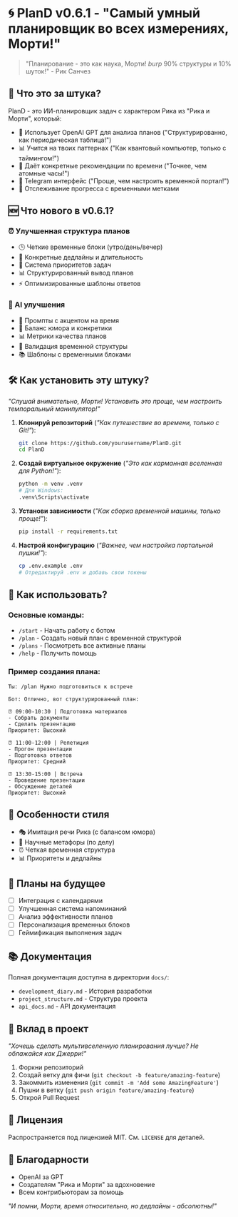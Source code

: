 # 🌀 PlanD v0.6.1 - "Самый умный планировщик во всех измерениях, Морти!"

> "Планирование - это как наука, Морти! *burp* 90% структуры и 10% шуток!" - Рик Санчез

## 🧠 Что это за штука?

PlanD - это ИИ-планировщик задач с характером Рика из "Рика и Морти", который:
- 🤖 Использует OpenAI GPT для анализа планов ("Структурированно, как периодическая таблица!")
- 📊 Учится на твоих паттернах ("Как квантовый компьютер, только с таймингом!")
- 🎯 Даёт конкретные рекомендации по времени ("Точнее, чем атомные часы!")
- 📱 Telegram интерфейс ("Проще, чем настроить временной портал!")
- 🔄 Отслеживание прогресса с временными метками

## 🆕 Что нового в v0.6.1?

### ⏰ Улучшенная структура планов
- 🕒 Четкие временные блоки (утро/день/вечер)
- 📅 Конкретные дедлайны и длительность
- 🎯 Система приоритетов задач
- 📊 Структурированный вывод планов
- ⚡ Оптимизированные шаблоны ответов

### 🤖 AI улучшения
- 📝 Промпты с акцентом на время
- 🎨 Баланс юмора и конкретики
- 📊 Метрики качества планов
- 🔄 Валидация временной структуры
- 📚 Шаблоны с временными блоками

## 🛠️ Как установить эту штуку?

*"Слушай внимательно, Морти! Установить это проще, чем настроить темпоральный манипулятор!"*

1. **Клонируй репозиторий** (*"Как путешествие во времени, только с Git!"*):
   ```bash
   git clone https://github.com/yourusername/PlanD.git
   cd PlanD
   ```

2. **Создай виртуальное окружение** (*"Это как карманная вселенная для Python!"*):
   ```bash
   python -m venv .venv
   # Для Windows:
   .venv\Scripts\activate
   ```

3. **Установи зависимости** (*"Как сборка временной машины, только проще!"*):
   ```bash
   pip install -r requirements.txt
   ```

4. **Настрой конфигурацию** (*"Важнее, чем настройка портальной пушки!"*):
   ```bash
   cp .env.example .env
   # Отредактируй .env и добавь свои токены
   ```

## 📝 Как использовать?

### Основные команды:
- `/start` - Начать работу с ботом
- `/plan` - Создать новый план с временной структурой
- `/plans` - Посмотреть все активные планы
- `/help` - Получить помощь

### Пример создания плана:
```
Ты: /plan Нужно подготовиться к встрече

Бот: Отлично, вот структурированный план:

⏰ 09:00-10:30 | Подготовка материалов
- Собрать документы
- Сделать презентацию
Приоритет: Высокий

⏰ 11:00-12:00 | Репетиция
- Прогон презентации
- Подготовка ответов
Приоритет: Средний

⏰ 13:30-15:00 | Встреча
- Проведение презентации
- Обсуждение деталей
Приоритет: Высокий
```

## 🔬 Особенности стиля

- 🎭 Имитация речи Рика (с балансом юмора)
- 🔬 Научные метафоры (по делу)
- ⏰ Четкая временная структура
- 📊 Приоритеты и дедлайны

## 🎯 Планы на будущее

- [ ] Интеграция с календарями
- [ ] Улучшенная система напоминаний
- [ ] Анализ эффективности планов
- [ ] Персонализация временных блоков
- [ ] Геймификация выполнения задач

## 📚 Документация

Полная документация доступна в директории `docs/`:
- `development_diary.md` - История разработки
- `project_structure.md` - Структура проекта
- `api_docs.md` - API документация

## 🤝 Вклад в проект

*"Хочешь сделать мультивселенную планирования лучше? Не облажайся как Джерри!"*

1. Форкни репозиторий
2. Создай ветку для фичи (`git checkout -b feature/amazing-feature`)
3. Закоммить изменения (`git commit -m 'Add some AmazingFeature'`)
4. Пушни в ветку (`git push origin feature/amazing-feature`)
5. Открой Pull Request

## 📄 Лицензия

Распространяется под лицензией MIT. См. `LICENSE` для деталей.

## 🙏 Благодарности

- OpenAI за GPT
- Создателям "Рика и Морти" за вдохновение
- Всем контрибьюторам за помощь

*"И помни, Морти, время относительно, но дедлайны - абсолютны!"*
